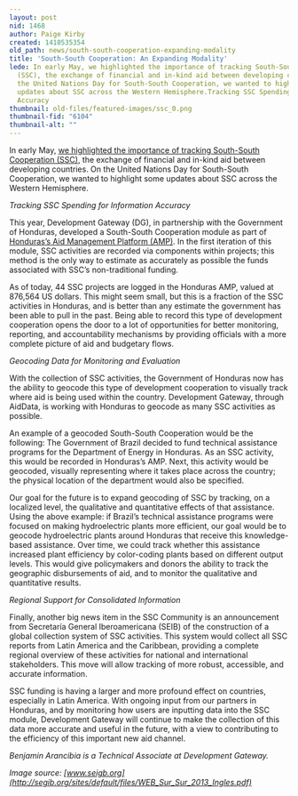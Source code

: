 ```yaml
---
layout: post
nid: 1468
author: Paige Kirby
created: 1410535354
old_path: news/south-south-cooperation-expanding-modality
title: 'South-South Cooperation: An Expanding Modality'
lede: In early May, we highlighted the importance of tracking South-South Cooperation
  (SSC), the exchange of financial and in-kind aid between developing countries. On
  the United Nations Day for South-South Cooperation, we wanted to highlight some
  updates about SSC across the Western Hemisphere.Tracking SSC Spending for Information
  Accuracy
thumbnail: old-files/featured-images/ssc_0.png
thumbnail-fid: "6104"
thumbnail-alt: ""
---
```


In early May, [we highlighted the importance of tracking South-South Cooperation (SSC)](/news/south-south-cooperation-honduran-case-study), the exchange of financial and in-kind aid between developing countries. On the United Nations Day for South-South Cooperation, we wanted to highlight some updates about SSC across the Western Hemisphere.

*Tracking SSC Spending for Information Accuracy*

This year, Development Gateway (DG), in partnership with the Government of Honduras, developed a South-South Cooperation module as part of [Honduras’s Aid Management Platform (AMP)](http://pgc.sre.gob.hn/). In the first iteration of this module, SSC activities are recorded via components within projects; this method is the only way to estimate as accurately as possible the funds associated with SSC’s non-traditional funding.

As of today, 44 SSC projects are logged in the Honduras AMP, valued at 876,564 US dollars. This might seem small, but this is a fraction of the SSC activities in Honduras, and is better than any estimate the government has been able to pull in the past. Being able to record this type of development cooperation opens the door to a lot of opportunities for better monitoring, reporting, and accountability mechanisms by providing officials with a more complete picture of aid and budgetary flows.

*Geocoding Data for Monitoring and Evaluation*

With the collection of SSC activities, the Government of Honduras now has the ability to geocode this type of development cooperation to visually track where aid is being used within the country. Development Gateway, through AidData, is working with Honduras to geocode as many SSC activities as possible.

An example of a geocoded South-South Cooperation would be the following: The Government of Brazil decided to fund technical assistance programs for the Department of Energy in Honduras. As an SSC activity, this would be recorded in Honduras’s AMP. Next, this activity would be geocoded, visually representing where it takes place across the country; the physical location of the department would also be specified.

Our goal for the future is to expand geocoding of SSC by tracking, on a localized level, the qualitative and quantitative effects of that assistance. Using the above example: if Brazil’s technical assistance programs were focused on making hydroelectric plants more efficient, our goal would be to geocode hydroelectric plants around Honduras that receive this knowledge-based assistance. Over time, we could track whether this assistance increased plant efficiency by color-coding plants based on different output levels. This would give policymakers and donors the ability to track the geographic disbursements of aid, and to monitor the qualitative and quantitative results.

*Regional Support for Consolidated Information*

Finally, another big news item in the SSC Community is an announcement from Secretaría General Iberoamericana (SEIB) of the construction of a global collection system of SSC activities. This system would collect all SSC reports from Latin America and the Caribbean, providing a complete regional overview of these activities for national and international stakeholders. This move will allow tracking of more robust, accessible, and accurate information.

SSC funding is having a larger and more profound effect on countries, especially in Latin America. With ongoing input from our partners in Honduras, and by monitoring how users are inputting data into the SSC module, Development Gateway will continue to make the collection of this data more accurate and useful in the future, with a view to contributing to the efficiency of this important new aid channel.

*Benjamin Arancibia is a Technical Associate at Development Gateway.*

*Image source: [www.seigb.org](http://segib.org/sites/default/files/WEB_Sur_Sur_2013_Ingles.pdf)*
